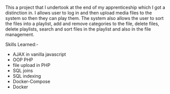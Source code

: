 This a project that I undertook at the end of my apprenticeship which I got a distinction in. I allows user to log in and then upload media files to the system so then they can play them. The system also allows the user to sort the files into a playlist, add and remove categories to the file, delete files, delete playlists, search and sort files in the playlist and also in the file management.

Skills Learned:-
- AJAX in vanilla javascript
- OOP PHP
- file upload in PHP
- SQL joins
- SQL indexing
- Docker-Compose
- Docker


